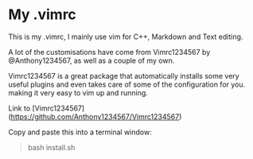 # My .vimrc

This is my .vimrc, I mainly use vim for C++, Markdown and Text editing.

A lot of the customisations have come from Vimrc1234567 by @Anthony1234567, as
well as a couple of my own.

Vimrc1234567 is a great package that automatically installs some very useful
plugins and even takes care of some of the configuration for you. making it very
easy to vim up and running.

Link to [Vimrc1234567] (https://github.com/Anthony1234567/Vimrc1234567)

Copy and paste this into a terminal window:

> bash install.sh
